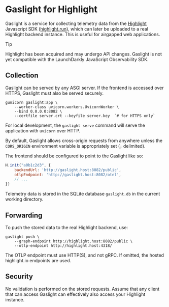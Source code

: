 # Gaslight for Highlight

Gaslight is a service for collecting telemetry data from the [Highlight](https://highlight.io) Javascript SDK ([highlight.run](https://www.npmjs.com/package/highlight.run)), which can later be uploaded to a real Highlight backend instance. This is useful for airgapped web applications.

> [!TIP]
> Highlight has been acquired and may undergo API changes. Gaslight is not yet compatible with the LaunchDarkly JavaScript Observability SDK.


## Collection

Gaslight can be served by any ASGI server. If the frontend is accessed over HTTPS, Gaslight must also be served securely.

    gunicorn gaslight:app \
        --worker-class uvicorn.workers.UvicornWorker \
        --bind 0.0.0.0:8082 \
        --certfile server.crt --keyfile server.key  `# for HTTPS only`

For local development, the `gaslight serve` command will serve the application with `uvicorn` over HTTP.

By default, Gaslight allows cross-origin requests from anywhere unless the `CORS_ORIGIN` environment variable is appropriately set (`;` delimited).

The frontend should be configured to point to the Gaslight like so:

```javascript
H.init("a0b1c2d3", {
    backendUrl: 'http://gaslight.host:8082/public',
    otlpEndpoint: 'http://gaslight.host:8082/otel',
    // ...
})
```

Telemetry data is stored in the SQLite database `gaslight.db` in the current working directory.


## Forwarding

To push the stored data to the real Highlight backend, use:

    gaslight push \
        --graph-endpoint http://highlight.host:8082/public \
        --otlp-endpoint http://highlight.host:4318/

The OTLP endpoint must use HTTP(S), and not gRPC. If omitted, the hosted highlight.io endpoints are used.


## Security

No validation is performed on the stored requests. Assume that any client that can access Gaslight can effectively also access your Highlight instance.
